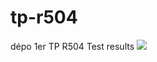 # tp-r504
dépo 1er TP R504
Test results
![](https://github.com/damermic/tp-r504/actions/workflows/pytest.yml/badge.svg)
